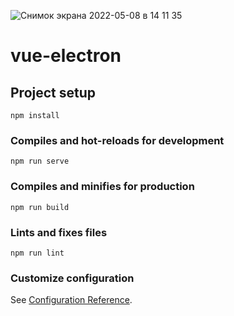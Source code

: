 ![Снимок экрана 2022-05-08 в 14 11 35](https://user-images.githubusercontent.com/82959081/167293847-80c367a5-c92e-4445-8058-0e931e05a1b7.png)
# vue-electron

## Project setup
```
npm install
```

### Compiles and hot-reloads for development
```
npm run serve
```

### Compiles and minifies for production
```
npm run build
```

### Lints and fixes files
```
npm run lint
```

### Customize configuration
See [Configuration Reference](https://cli.vuejs.org/config/).
